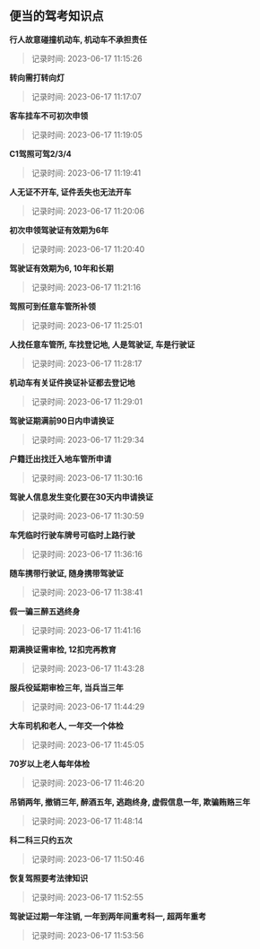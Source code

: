 ## 便当的驾考知识点

**行人故意碰撞机动车, 机动车不承担责任**
> 记录时间: 2023-06-17 11:15:26

**转向需打转向灯**
> 记录时间: 2023-06-17 11:17:07

**客车挂车不可初次申领**
> 记录时间: 2023-06-17 11:19:05

**C1驾照可驾2/3/4**
> 记录时间: 2023-06-17 11:19:41

**人无证不开车, 证件丢失也无法开车**
> 记录时间: 2023-06-17 11:20:06

**初次申领驾驶证有效期为6年**
> 记录时间: 2023-06-17 11:20:40

**驾驶证有效期为6, 10年和长期**
> 记录时间: 2023-06-17 11:21:16

**驾照可到任意车管所补领**
> 记录时间: 2023-06-17 11:25:01

**人找任意车管所, 车找登记地, 人是驾驶证, 车是行驶证**
> 记录时间: 2023-06-17 11:28:17

**机动车有关证件换证补证都去登记地**
> 记录时间: 2023-06-17 11:29:01

**驾驶证期满前90日内申请换证**
> 记录时间: 2023-06-17 11:29:34

**户籍迁出找迁入地车管所申请**
> 记录时间: 2023-06-17 11:30:16

**驾驶人信息发生变化要在30天内申请换证**
> 记录时间: 2023-06-17 11:30:59

**车凭临时行驶车牌号可临时上路行驶**
> 记录时间: 2023-06-17 11:36:16

**随车携带行驶证, 随身携带驾驶证**
> 记录时间: 2023-06-17 11:38:41

**假一骗三醉五逃终身**
> 记录时间: 2023-06-17 11:41:16

**期满换证需审检, 12扣完再教育**
> 记录时间: 2023-06-17 11:43:28

**服兵役延期审检三年, 当兵当三年**
> 记录时间: 2023-06-17 11:44:29

**大车司机和老人, 一年交一个体检**
> 记录时间: 2023-06-17 11:45:05

**70岁以上老人每年体检**
> 记录时间: 2023-06-17 11:46:20

**吊销两年, 撤销三年, 醉酒五年, 逃跑终身, 虚假信息一年, 欺骗贿赂三年**
> 记录时间: 2023-06-17 11:48:14

**科二科三只约五次**
> 记录时间: 2023-06-17 11:50:46

**恢复驾照要考法律知识**
> 记录时间: 2023-06-17 11:52:55

**驾驶证过期一年注销, 一年到两年间重考科一, 超两年重考**
> 记录时间: 2023-06-17 11:53:56

